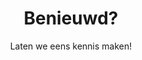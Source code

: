 ---
title: Benieuwd?
subtitle: Laten we eens kennis maken!
intro: Heb je een concrete opdracht of een vraagstuk waar je hulp bij nodig hnebt, of wil je gewoon een keer kennis maken? Ik ben altijd in voor een kop thee om te kijken of we iets voor elkaar kunnen betekenen!

adresLabel: adres
kvkLabel: Kamer van Koophandel
btwLabel: BTW nummer
bankLabel: Bank

callbackLabel: Wil je teruggebeld worden?
callback: Neem gerust contact op met het onderstaande formulier! Een sms, whatsapp-bericht of een <i>direct message</i> op social media bereikt me ook!

contactLabel: Contactinformatie
emailLabel: E-mail
wetransferLabel: Grote bestanden?
wetransfer: Stuur me je bestanden via WeTransfer!
wetransfermessage: Bij%20vragen%20kun%20je%20me%20bereiken%20op%20telefoonnummer%20...%20.%20Mijn%20naam%20is%20...

phoneLabel: Telefoon
socialLabel: Volg mij ook op social media

by: door

published: true
visible: false
---